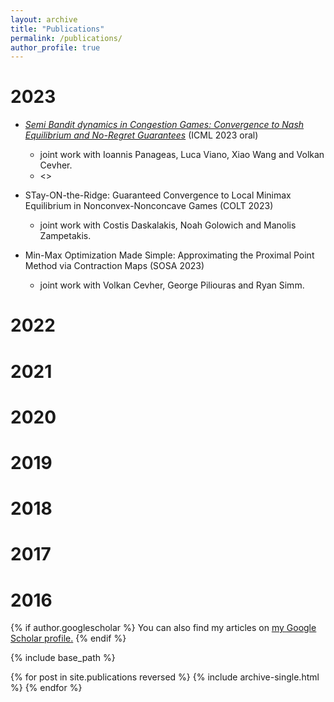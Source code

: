 ```yaml
---
layout: archive
title: "Publications"
permalink: /publications/
author_profile: true
---
```


2023
======
* [<em>Semi Bandit dynamics in Congestion Games: Convergence to Nash Equilibrium and No-Regret Guarantees</em>](http://handlebarsjs.com/) (ICML 2023 oral)
  * joint work with Ioannis Panageas, Luca Viano, Xiao Wang and Volkan Cevher.
  * <>
* STay-ON-the-Ridge: Guaranteed Convergence to Local Minimax Equilibrium in Nonconvex-Nonconcave Games (COLT 2023)
  * joint work with Costis Daskalakis, Noah Golowich and Manolis Zampetakis.

* Min-Max Optimization Made Simple: Approximating the Proximal Point Method via Contraction Maps (SOSA 2023)
  * joint work with Volkan Cevher, George Piliouras and Ryan Simm.

2022
======

2021
======

2020
======

2019
======

2018
======

2017
======

2016
======

{% if author.googlescholar %}
  You can also find my articles on <u><a href="{{author.googlescholar}}">my Google Scholar profile</a>.</u>
{% endif %}

{% include base_path %}

{% for post in site.publications reversed %}
  {% include archive-single.html %}
{% endfor %}
